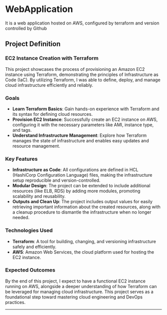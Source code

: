 # WebApplication
It is a web application hosted on AWS, configured by terraform and version controlled by Github

## Project Definition

### EC2 Instance Creation with Terraform

This project showcases the process of provisioning an Amazon EC2 instance using Terraform, demonstrating the principles of Infrastructure as Code (IaC). By utilizing Terraform, I was able to define, deploy, and manage cloud infrastructure efficiently and reliably.

### Goals

- **Learn Terraform Basics**: Gain hands-on experience with Terraform and its syntax for defining cloud resources.
- **Provision EC2 Instance**: Successfully create an EC2 instance on AWS, configuring it with the necessary parameters like AMI, instance type, and tags.
- **Understand Infrastructure Management**: Explore how Terraform manages the state of infrastructure and enables easy updates and resource management.

### Key Features

- **Infrastructure as Code**: All configurations are defined in HCL (HashiCorp Configuration Language) files, making the infrastructure setup reproducible and version-controlled.
- **Modular Design**: The project can be extended to include additional resources (like ELB, RDS) by adding more modules, promoting scalability and reusability.
- **Outputs and Clean Up**: The project includes output values for easily retrieving important information about the created resources, along with a cleanup procedure to dismantle the infrastructure when no longer needed.

### Technologies Used

- **Terraform**: A tool for building, changing, and versioning infrastructure safely and efficiently.
- **AWS**: Amazon Web Services, the cloud platform used for hosting the EC2 instance.

### Expected Outcomes

By the end of this project, I expect to have a functional EC2 instance running on AWS, alongside a deeper understanding of how Terraform can be leveraged for managing cloud infrastructure. This project serves as a foundational step toward mastering cloud engineering and DevOps practices.

---
